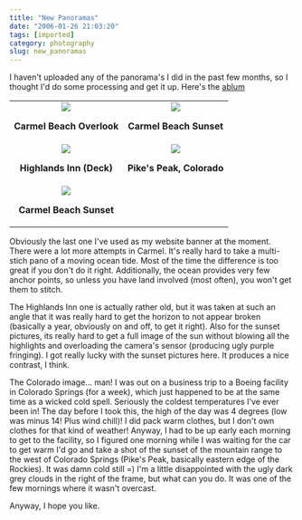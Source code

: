 ```yaml
---
title: "New Panoramas"
date: "2006-01-26 21:03:20"
tags: [imported]
category: photography
slug: new_panoramas
---
```

	
I haven't uploaded any of the panorama's I did in the past few months, so I thought I'd do some processing and get it up.  Here's the <a title="Panoramas - Page 2" href="http://gallery.mcstudios.net/v/photography/pano/?g2_page=2">ablum</a>
<table width="100%" cellpadding="2" border="0" align="center">
<tr>
<td><a title="Carmel Beach" href="http://gallery.mcstudios.net/v/photography/pano/Carmel-Beach.jpg.html" />
<div style="text-align: center"><a title="Carmel Beach" href="http://gallery.mcstudios.net/v/photography/pano/Carmel-Beach.jpg.html"><img src="http://gallery.mcstudios.net/d/1925-1/Carmel-Beach.jpg" /></a></div>
<p align="center" style="font-weight: bold">Carmel Beach Overlook
</td>
<td><a title="Sunset" href="http://gallery.mcstudios.net/v/photography/pano/Carmel-Sunset.jpg.html" />
<div style="text-align: center"><a title="Sunset" href="http://gallery.mcstudios.net/v/photography/pano/Carmel-Sunset.jpg.html"><img src="http://gallery.mcstudios.net/d/1928-2/Carmel-Sunset.jpg" /></a></div>
<p align="center" style="font-weight: bold">Carmel Beach Sunset
</td>
</tr>
<tr>
<td><a title="Highlands Inn" href="http://gallery.mcstudios.net/v/photography/pano/Highlands-Inn-Deck.jpg.html" />
<div style="text-align: center"><a title="Highlands Inn" href="http://gallery.mcstudios.net/v/photography/pano/Highlands-Inn-Deck.jpg.html"><img src="http://gallery.mcstudios.net/d/1931-2/Highlands-Inn-Deck.jpg" /></a></div>
<p style="text-align: center; font-weight: bold">Highlands Inn (Deck)
</td>
<td><a title="Pike's Peak (outside Colorado Springs)" href="http://gallery.mcstudios.net/v/photography/pano/Pikes-Peak.jpg.html" />
<div style="text-align: center"><a title="Pike's Peak (outside Colorado Springs)" href="http://gallery.mcstudios.net/v/photography/pano/Pikes-Peak.jpg.html"><img src="http://gallery.mcstudios.net/d/1934-2/Pikes-Peak.jpg" /></a></div>
<p style="text-align: center; font-weight: bold">Pike's Peak, Colorado
</td>
</tr>
<tr>
<td><a title="Carmel" href="http://gallery.mcstudios.net/v/photography/pano/Wide-Carmel-Beach.jpg.html" />
<div style="text-align: center"><a title="Carmel" href="http://gallery.mcstudios.net/v/photography/pano/Wide-Carmel-Beach.jpg.html"><img src="http://gallery.mcstudios.net/d/1937-2/Wide-Carmel-Beach.jpg" /></a></div>
<p style="text-align: center; font-weight: bold">Carmel Beach Sunset
</td>
<td></td>
</tr>
</table>
Obviously the last one I've used as my website banner at the moment. There were a lot more attempts in Carmel.  It's really hard to take a multi-stich pano of a moving ocean tide.  Most of the time the difference is too great if you don't do it right.  Additionally, the ocean provides very few anchor points, so unless you have land involved (most often), you won't get them to stitch.

The Highlands Inn one is actually rather old, but it was taken at such an angle that it was really hard to get the horizon to not appear broken (basically a year, obviously on and off, to get it right).  Also for the sunset pictures, its really hard to get a full image of the sun without blowing all the highlights and overloading the camera's sensor (producing ugly purple fringing).  I got really lucky with the sunset pictures here.  It produces a nice contrast, I think.

The Colorado image... man!  I was out on a business trip to a Boeing facility in Colorado Springs (for a week), which just happened to be at the same time as a wicked cold spell.  Seriously the coldest temperatures I've ever been in!  The day before I took this, the high of the day was 4 degrees (low was minus 14!  Plus wind chill)!  I did pack warm clothes, but I don't own clothes for that kind of weather!  Anyway, I had to be up early each morning to get to the facility, so I figured one morning while I was waiting for the car to get warm I'd go and take a shot of the sunset of the mountain range to the west of Colorado Springs (Pike's Peak, basically eastern edge of the Rockies).  It was damn cold still =)  I'm a little disappointed with the ugly dark grey clouds in the right of the frame, but what can you do.  It was one of the few mornings where it wasn't overcast.

Anyway, I hope you like.
